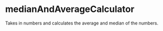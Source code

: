 # medianAndAverageCalculator
Takes in numbers and calculates the average and median of the numbers.

